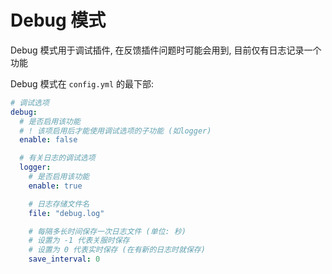 # Debug 模式

Debug 模式用于调试插件, 在反馈插件问题时可能会用到, 目前仅有日志记录一个功能

Debug 模式在 `config.yml` 的最下部:

```yaml
# 调试选项
debug:
  # 是否启用该功能
  # ! 该项启用后才能使用调试选项的子功能 (如logger)
  enable: false

  # 有关日志的调试选项
  logger:
    # 是否启用该功能
    enable: true

    # 日志存储文件名
    file: "debug.log"

    # 每隔多长时间保存一次日志文件 (单位: 秒)
    # 设置为 -1 代表关服时保存
    # 设置为 0 代表实时保存 (在有新的日志时就保存)
    save_interval: 0


```